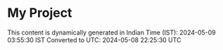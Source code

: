 # My Project

This content is dynamically generated in Indian Time (IST): 2024-05-09 03:55:30 IST
Converted to UTC: 2024-05-08 22:25:30 UTC
